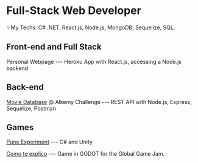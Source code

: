 # Full-Stack Web Developer
✨My Techs: C# .NET, React.js, Node.js, MongoDB, Sequelize, SQL.
## Front-end and Full Stack

Personal Webpage --- Heroku App with React.js, accessing a Node.js backend

## Back-end

[Movie Database](https://github.com/Raikul/alkemy2) @ Alkemy Challenge --- REST API with Node.js, Express, Sequelize, Postman

## Games

[Pune Experiment](https://github.com/Raikul/PuneExperiment) --- C# and Unity

[Como te explico](https://github.com/Raikul/Como-te-explico) --- Game in GODOT for the Global Game Jam.
<!---
Raikul/Raikul is a ✨ special ✨ repository because its `README.md` (this file) appears on your GitHub profile.
You can click the Preview link to take a look at your changes.
--->
